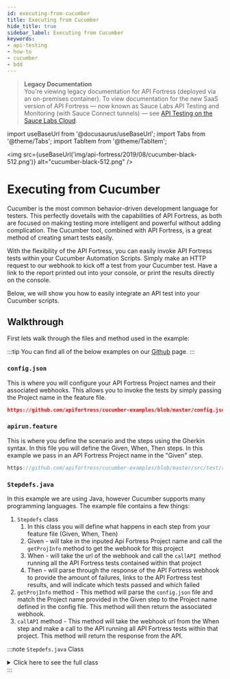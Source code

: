 ```yaml
---
id: executing-from-cucumber
title: Executing from Cucumber
hide_title: true
sidebar_label: Executing from Cucumber
keywords:
- api-testing
- how-to
- cucumber
- bdd
---
```


<head>
  <meta name="robots" content="noindex" />
</head>

> **Legacy Documentation**<br/>You're viewing legacy documentation for API Fortress (deployed via an on-premises container). To view documentation for the new SaaS version of API Fortress &#8212; now known as Sauce Labs API Testing and Monitoring (with Sauce Connect tunnels) &#8212; see [API Testing on the Sauce Labs Cloud](/api-testing/).

import useBaseUrl from '@docusaurus/useBaseUrl';
import Tabs from '@theme/Tabs';
import TabItem from '@theme/TabItem';

<img src={useBaseUrl('img/api-fortress/2019/08/cucumber-black-512.png')} alt="cucumber-black-512.png" />

# Executing from Cucumber

Cucumber is the most common behavior-driven development language for testers. This perfectly dovetails with the capabilities of API Fortress, as both are focused on making testing more intelligent and powerful without adding complication. The Cucumber tool, combined with API Fortress, is a great method of creating smart tests easily.

With the flexibility of the API Fortress, you can easily invoke API Fortress tests within your Cucumber Automation Scripts. Simply make an HTTP request to our webhook to kick off a test from your Cucumber test. Have a link to the report printed out into your console, or print the results directly on the console.

Below, we will show you how to easily integrate an API test into your Cucumber scripts.

## Walkthrough

First lets walk through the files and method used in the example:

:::tip
You can find all of the below examples on our [Github](https://github.com/apifortress/cucumber-examples) page.
:::

### `config.json`

This is where you will configure your API Fortress Project names and their associated webhooks. This allows you to invoke the tests by simply passing the Project name in the feature file.

```json reference
https://github.com/apifortress/cucumber-examples/blob/master/config.json
```

### `apirun.feature`

This is where you define the scenario and the steps using the Gherkin syntax. In this file you will define the Given, When, Then steps. In this example we pass in an API Fortress Project name in the "Given" step.

```java reference
https://github.com/apifortress/cucumber-examples/blob/master/src/test/resources/hellocucumber/apirun.feature
```

### `Stepdefs.java`

In this example we are using Java, however Cucumber supports many programming languages. The example file contains a few things:

1. `Stepdefs` class
   1. In this class you will define what happens in each step from your feature file (Given, When, Then)
   2. Given - will take in the inputed Api Fortress Project name and call the `getProjInfo` method to get the webhook for this project
   3. When - will take the url of the webhook and call the `callAPI `method running all the API Fortress tests contained within that project
   4. Then - will parse through the response of the API Fortress webhook to provide the amount of failures, links to the API Fortress test results, and will indicate which tests passed and which failed
2. `getProjInfo` method - This method will parse the `config.json` file and match the Project name provided in the Given step to the Project name defined in the config file. This method will then return the associated webhook.
3. `callAPI` method - This method will take the webhook url from the When step and make a call to the API running all API Fortress tests within that project. This method will return the response from the API.

:::note `Stepdefs.java` Class

<details>
<summary>Click here to see the full class</summary>

```java reference
https://github.com/apifortress/cucumber-examples/blob/master/src/test/java/hellocucumber/Stepdefs.java
```

</details>
:::
